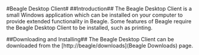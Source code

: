 #Beagle Desktop Client#
##Introduction##
The Beagle Desktop Client is a small Windows application which can be installed on your computer to provide extended functionality in Beagle. Some features of Beagle require the Beagle Desktop Client to be installed, such as printing.

##Downloading and Installing##
The Beagle Desktop Client can be downloaded from the [http://beagle/downloads](Beagle Downloads) page.